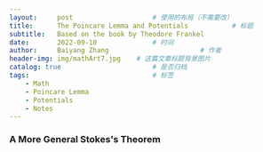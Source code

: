 ```yaml
---
layout:     post   				    # 使用的布局（不需要改）
title:      The Poincare Lemma and Potentials			# 标题 
subtitle:   Based on the book by Theodore Frankel
date:       2022-09-10 				# 时间
author:     Baiyang Zhang 						# 作者
header-img: img/mathArt7.jpg 	# 这篇文章标题背景图片
catalog: true 						# 是否归档
tags:								# 标签
    - Math
    - Poincare Lemma
    - Potentials
    - Notes
---
```


### A More General Stokes's Theorem


